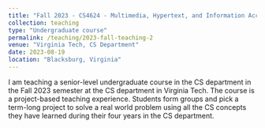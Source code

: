 ```yaml
---
title: "Fall 2023 - CS4624 - Multimedia, Hypertext, and Information Access"
collection: teaching
type: "Undergraduate course"
permalink: /teaching/2023-fall-teaching-2
venue: "Virginia Tech, CS Department"
date: 2023-08-19
location: "Blacksburg, Virginia"
---
```


I am teaching a senior-level undergraduate course in the CS department in the Fall 2023 semester at the CS department in Virginia Tech. The course is a project-based teaching experience. Students form groups and pick a term-long project to solve a real world problem using all the CS concepts they have learned during their four years in the CS department. 

